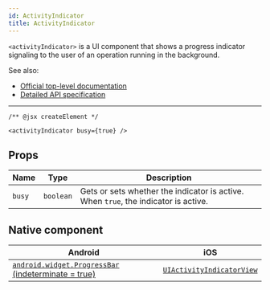 ```yaml
---
id: ActivityIndicator
title: ActivityIndicator
---
```

<!-- contributors: [shirakaba, MisterBrownRSA, rigor789, ikoevska] -->

`<activityIndicator>` is a UI component that shows a progress indicator signaling to the user of an operation running in the background.

See also:

* [Official top-level documentation](https://docs.nativescript.org/ui/components/activity-indicator)
* [Detailed API specification](https://docs.nativescript.org/api-reference/classes/_ui_activity_indicator_.activityindicator)

---

```tsx
/** @jsx createElement */

<activityIndicator busy={true} />
```

<!-- [> screenshots for=ActivityIndicator <] -->

## Props

| Name | Type | Description |
|------|------|-------------|
| `busy` | `boolean` | Gets or sets whether the indicator is active. When `true`, the indicator is active.

## Native component

| Android | iOS |
|---------|-----|
| [`android.widget.ProgressBar` (indeterminate = true)](https://developer.android.com/reference/android/widget/ProgressBar.html)	| [`UIActivityIndicatorView`](https://developer.apple.com/documentation/uikit/uiactivityindicatorview)